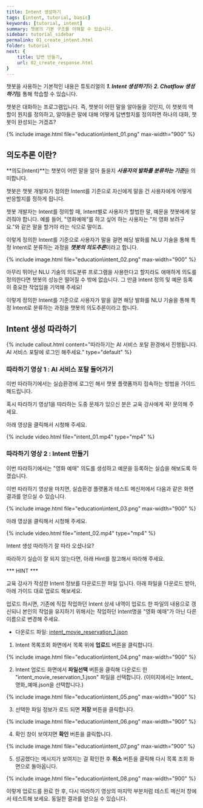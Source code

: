 ```yaml
---
title: Intent 생성하기
tags: [intent, tutorial, basic]
keywords: [tutorial, intent]
summary: 챗봇의 기본 구조를 이해할 수 있습니다.
sidebar: tutorial_sidebar
permalink: 01_create_intent.html
folder: tutorial
next: {
    title: 답변 만들기,
    url: 02_create_response.html
}
---
```


챗봇을 사용하는 기본적인 내용은 튜토리얼의 ***1. Intent 생성하기***와 ***2. Chatflow 생성하기***를 통해 학습할 수 있습니다. 

챗봇은 대화하는 프로그램입니다. 즉, 챗봇이 어떤 말을 알아들을 것인지, 이 챗봇의 역할이 뭔지를 정의하고, 알아들은 말에 대해 어떻게 답변할지를 정의하면 하나의 대화, 챗봇이 완성되는 거겠죠?

{% include image.html file="education\intent_01.png" max-width="900" %}

## 의도추론 이란?
**의도(Intent)**는 챗봇이 어떤 말을 알아 들을지 ***사용자의 발화를 분류하는 기준***을 의미합니다. 

챗봇은 챗봇 개발자가 정의한 Intent를 기준으로 자신에게 말을 건 사용자에게 어떻게 반응할지를 정하게 됩니다.

챗봇 개발자는 Intent를 정의할 때, Intent별로 사용자가 할법한 말, 예문을 챗봇에게 알려줘야 합니다. 예를 들어, "영화예매"를 하고 싶어 하는 사용자는 "저 영화 보려구요."와 같은 말을 할거야 라는 식으로 말이죠.

이렇게 정의한 Intent를 기준으로 사용자가 말을 걸면 해당 발화를 NLU 기술을 통해 특정 Intent로 분류하는 과정을 ***챗봇의 의도추론***이라고 합니다.

{% include image.html file="education\intent_02.png" max-width="900" %}

아무리 뛰어난 NLU 기술의 의도분류 프로그램을 사용한다고 할지라도 애매하게 의도를 정의한다면 챗봇의 성능은 떨어질 수 밖에 없습니다. 그 만큼 Intent 정의 및 예문 등록이 중요한 작업임을 기억해 주세요!


이렇게 정의한 Intent를 기준으로 사용자가 말을 걸면 해당 발화를 NLU 기술을 통해 특정 Intent로 분류하는 과정을 챗봇의 의도추론이라고 합니다.

## Intent 생성 따라하기

{% include callout.html content="따라하기는 AI 서비스 포탈 환경에서 진행됩니다. AI 서비스 포탈에 로그인 해주세요." type="default" %}

### 따라하기 영상 1 : AI 서비스 포탈 들어가기

이번 따라하기에서는 실습환경에 로그인 해서 챗봇 플랫폼까지 접속하는 방법을 가이드 해드립니다. 

혹시 따라하기 영상1을 따라하는 도중 문제가 있으신 분은 교육 강사에게 꼭! 문의해 주세요.

아래 영상을 클릭해서 시청해 주세요. 

{% include video.html file="intent_01.mp4" type="mp4" %}

### 따라하기 영상 2 : Intent 만들기

이번 따라하기에서는 "영화 예매" 의도를 생성하고 예문을 등록하는 실습을 해보도록 하겠습니다. 

이번 따라하기 영상을 마치면, 실습환경 플랫폼과 테스트 메신저에서 다음과 같은 화면 결과를 얻으실 수 있습니다. 

{% include image.html file="education\intent_03.png" max-width="900" %}

아래 영상을 클릭해서 시청해 주세요. 

{% include video.html file="intent_02.mp4" type="mp4" %}


Intent 생성 따라하기 잘 따라 오셨나요? 

따라하기 실습이 잘 되지 않는다면, 아래 Hint를 참고해서 따라해 주세요.

*** HINT ***

교육 강사가 작성한 Intent 정보를 다운로드한 파일 입니다. 아래 파일을 다운로드 받아, 아래 가이드 대로 업로드 해보세요.

업로드 하시면, 기존에 직접 작업하던 Intent 상세 내역이 업로드 한 파일의 내용으로 갱신되니 본인의 작업을 유지하기 위해서는 작업하던 Intent명을 "영화 예매"가 아닌 다른 이름으로 변경해 주세요. 

* 다운로드 파일: <a href="images/json/intent_movie_reservation_1.json" download>intent_movie_reservation_1.json</a>

1) Intent 목록조회 화면에서 목록 위에 **업로드** 버튼을 클릭합니다.

{% include image.html file="education\intent_04.png" max-width="900" %}

2) Intent 업로드 화면에서 **파일선택** 버튼을 클릭해 다운로드 한 "intent_movie_reservation_1.json" 파일을 선택합니다. (이미지에서는 Intent_영화_예매.json을 선택합니다.)

{% include image.html file="education\intent_05.png" max-width="900" %}

3) 선택한 파일 정보가 로드 되면 **저장** 버튼을 클릭합니다.

{% include image.html file="education\intent_06.png" max-width="900" %}

4) 확인 창이 보여지면 **확인** 버튼을 클릭합니다.

{% include image.html file="education\intent_07.png" max-width="900" %}

5) 성공했다는 메시지가 보여지는 걸 확인한 후 **취소** 버튼을 클릭해 다시 목록 조회 화면으로 돌아옵니다. 

{% include image.html file="education\intent_08.png" max-width="900" %}

이렇게 업로드를 완료 한 후, 다시 따라하기 영상의 마지막 부분처럼 테스트 메신저 창에서 테스트해 보세요. 동일한 결과를 얻으실 수 있습니다. 